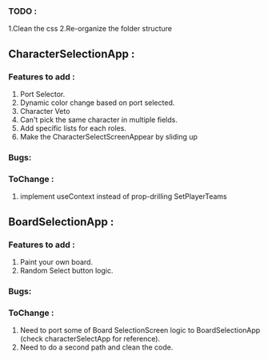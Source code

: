 ### TODO :
1.Clean the css
2.Re-organize the folder structure

## CharacterSelectionApp : 

### Features to add :
1. Port Selector.
2. Dynamic color change based on port selected.
3. Character Veto
4. Can't pick the same character in multiple fields.
5. Add specific lists for each roles.
6. Make the CharacterSelectScreenAppear by sliding up

### Bugs:

### ToChange :
1. implement useContext instead of prop-drilling SetPlayerTeams

## BoardSelectionApp : 

### Features to add :
1. Paint your own board.
2. Random Select button logic.

### Bugs:

### ToChange :
1. Need to port some of Board SelectionScreen logic to BoardSelectionApp (check characterSelectApp for reference).
2. Need to do a second path and clean the code.
